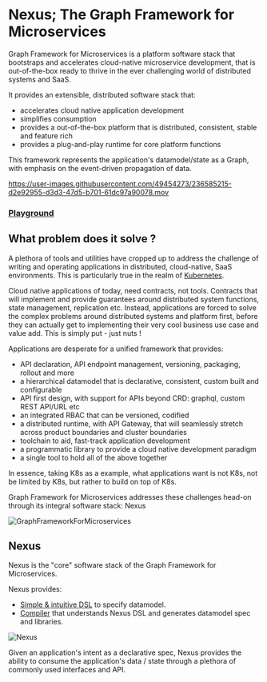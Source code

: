 # Nexus; The Graph Framework for Microservices

Graph Framework for Microservices is a platform software stack that bootstraps and accelerates cloud-native microservice development, that is out-of-the-box ready to thrive in the ever challenging world of distributed systems and SaaS.

It provides an extensible, distributed software stack that:

* accelerates cloud native application development
* simplifies consumption
* provides a out-of-the-box platform that is distributed, consistent, stable and feature rich
* provides a plug-and-play runtime for core platform functions

This framework represents the application's datamodel/state as a Graph, with emphasis on the event-driven propagation of data.

https://user-images.githubusercontent.com/49454273/236585215-d2e92955-d3d3-47d5-b701-61dc97a90078.mov

### [Playground](docs/getting_started/Playground.md)

## What problem does it solve ?

A plethora of tools and utilities have cropped up to address the challenge of writing and operating applications in distributed, cloud-native, SaaS environments.
This is particularly true in the realm of [Kubernetes](https://collabnix.github.io/kubetools/).

Cloud native applications of today, need contracts, not tools. Contracts that will implement and provide guarantees around distributed system functions, state management, replication etc. Instead, applications are forced to solve the complex problems around distributed systems and platform first, before they can actually get to implementing their very cool business use case and value add. This is simply put - just nuts !

Applications are desperate for a unified framework that provides:

* API declaration, API endpoint management, versioning, packaging, rollout and more
* a hierarchical datamodel that is declarative, consistent, custom built and configurable
* API first design, with support for APIs beyond CRD: graphql, custom REST API/URL etc
* an integrated RBAC that can be versioned, codified
* a distributed runtime, with API Gateway, that will seamlessly stretch across product boundaries and cluster boundaries
* toolchain to aid, fast-track application development
* a programmatic library to provide a cloud native development paradigm
* a single tool to hold all of the above together

In essence, taking K8s as a example, what applications want is not K8s, not be limited by K8s, but rather to build on top of K8s.

Graph Framework for Microservices addresses these challenges head-on through its integral software stack: Nexus

![GraphFrameworkForMicroservices](docs/images/GraphFrameworkForMicroservices.png)
## Nexus

Nexus is the "core" software stack of the Graph Framework for Microservices.

Nexus provides:

* [Simple & intuitive DSL](compiler/DSL.md) to specify datamodel.
* [Compiler](compiler/README.md) that understands Nexus DSL and generates datamodel spec and libraries.

![Nexus](docs/images/Nexus.png)

Given an application's intent as a declarative spec, Nexus provides the ability to consume the application's data / state through a plethora of commonly used interfaces and API.
